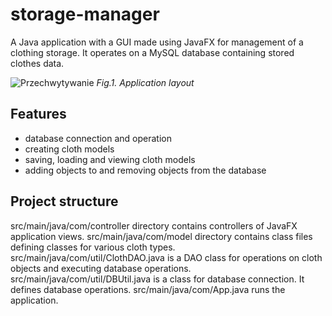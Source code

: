 # storage-manager
A Java application with a GUI made using JavaFX for management of a clothing storage. It operates on a MySQL database containing stored clothes data.

![Przechwytywanie](https://github.com/mickol111/storage-manager/assets/22640141/d3dd9296-3c1d-4054-8e79-7a877ce36c16)
<i>Fig.1. Application layout</i>

## Features
- database connection and operation
- creating cloth models
- saving, loading and viewing cloth models
- adding objects to and removing objects from the database

## Project structure
src/main/java/com/controller directory contains controllers of JavaFX application views.
src/main/java/com/model directory contains class files defining classes for various cloth types.
src/main/java/com/util/ClothDAO.java is a DAO class for operations on cloth objects and executing database operations.
src/main/java/com/util/DBUtil.java is a class for database connection. It defines database operations.
src/main/java/com/App.java runs the application.
